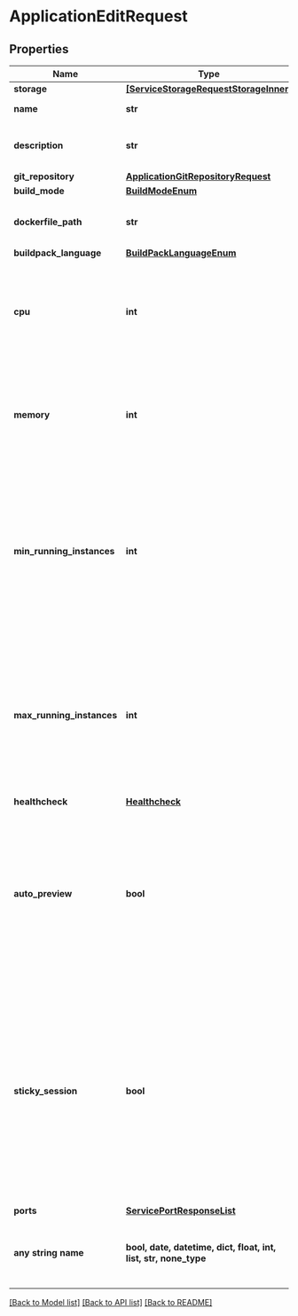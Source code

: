 # ApplicationEditRequest


## Properties
Name | Type | Description | Notes
------------ | ------------- | ------------- | -------------
**storage** | [**[ServiceStorageRequestStorageInner]**](ServiceStorageRequestStorageInner.md) |  | [optional] 
**name** | **str** | name is case insensitive | [optional] 
**description** | **str** | give a description to this application | [optional] 
**git_repository** | [**ApplicationGitRepositoryRequest**](ApplicationGitRepositoryRequest.md) |  | [optional] 
**build_mode** | [**BuildModeEnum**](BuildModeEnum.md) |  | [optional] 
**dockerfile_path** | **str** | The path of the associated Dockerfile | [optional] 
**buildpack_language** | [**BuildPackLanguageEnum**](BuildPackLanguageEnum.md) |  | [optional] 
**cpu** | **int** | unit is millicores (m). 1000m &#x3D; 1 cpu | [optional]  if omitted the server will use the default value of 500
**memory** | **int** | unit is MB. 1024 MB &#x3D; 1GB | [optional]  if omitted the server will use the default value of 512
**min_running_instances** | **int** | Minimum number of instances running. This resource auto-scale based on the CPU and Memory consumption. Note: 0 means that there is no application running.  | [optional]  if omitted the server will use the default value of 1
**max_running_instances** | **int** | Maximum number of instances running. This resource auto-scale based on the CPU and Memory consumption. Note: -1 means that there is no limit.  | [optional]  if omitted the server will use the default value of 1
**healthcheck** | [**Healthcheck**](Healthcheck.md) |  | [optional] 
**auto_preview** | **bool** | Specify if the environment preview option is activated or not for this application. If activated, a preview environment will be automatically cloned at each pull request.  | [optional]  if omitted the server will use the default value of True
**sticky_session** | **bool** | Specify if the sticky session option (also called persistant session) is activated or not for this application. If activated, user will be redirected by the load balancer to the same instance each time he access to the application.  | [optional]  if omitted the server will use the default value of False
**ports** | [**ServicePortResponseList**](ServicePortResponseList.md) |  | [optional] 
**any string name** | **bool, date, datetime, dict, float, int, list, str, none_type** | any string name can be used but the value must be the correct type | [optional]

[[Back to Model list]](../README.md#documentation-for-models) [[Back to API list]](../README.md#documentation-for-api-endpoints) [[Back to README]](../README.md)


